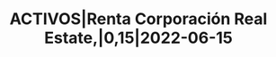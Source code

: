 ---
layout: asset
title: ACTIVOS|Renta Corporación Real Estate,|0,15|2022-06-15
isin: ES0573365162
---